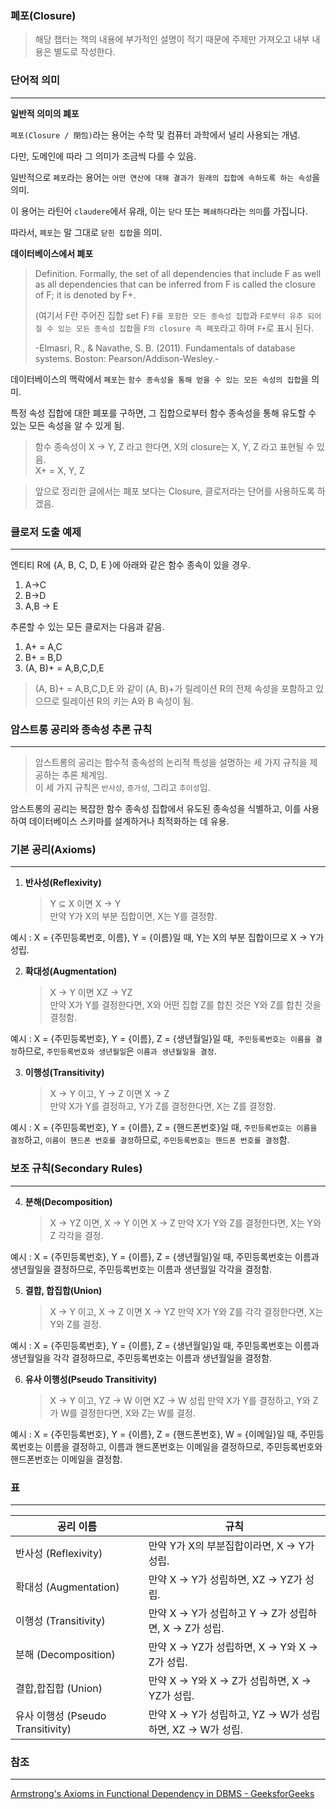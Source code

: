 ### 폐포(Closure)

> 해당 챕터는 책의 내용에 부가적인 설명이 적기 때문에 주제만 가져오고 내부 내용은 별도로 작성한다.

### 단어적 의미
---
**일반적 의미의 폐포**

`폐포(Closure / 閉包)`라는 용어는 수학 및 컴퓨터 과학에서 널리 사용되는 개념.

다만, 도메인에 따라 그 의미가 조금씩 다를 수 있음.

일반적으로 `폐포`라는 용어는 `어떤 연산에 대해 결과가 원래의 집합에 속하도록 하는 속성`을 의미.

이 용어는 라틴어 `claudere`에서 유래, 이는 `닫다` 또는 `폐쇄하다`라는 `의미`를 가집니다. 

따라서, `폐포`는 말 그대로 `닫힌 집합`을 의미.

**데이터베이스에서 폐포**

>Definition. Formally, the set of all dependencies that include F as well as all dependencies that can be inferred from F is called the closure of F; it is denoted by F+.
>
>(여기서  F란 주어진 집합 set F) `F를 포함한 모든 종속성 집합`과 `F로부터 유추 되어 질 수 있는 모든 종속성 집합`을 `F의 closure 즉 폐포`라고 하며 `F+`로 표시 된다.
>
>-Elmasri, R., & Navathe, S. B. (2011). Fundamentals of database systems. Boston: Pearson/Addison-Wesley.-

데이터베이스의 맥락에서 `폐포`는 `함수 종속성을 통해 얻을 수 있는 모든 속성의 집합`을 의미.

특정 속성 집합에 대한 폐포를 구하면, 그 집합으로부터 함수 종속성을 통해 유도할 수 있는 모든 속성을 알 수 있게 됨.

>함수 종속성이 X → Y, Z 라고 한다면, X의 closure는 X, Y, Z 라고 표현될 수 있음. \
>X+ = X, Y, Z

>앞으로 정리한 글에서는 폐포 보다는 Closure, 클로저라는 단어를 사용하도록 하겠음.

### 클로저 도출 예제 
---

엔티티 R에 {A, B, C, D, E }에 아래와 같은 함수 종속이 있을 경우.

1. A->C
2. B->D
3. A,B -> E

추론할 수 있는 모든 클로저는 다음과 같음.

1. A+ = A,C
2. B+ = B,D
3. (A, B)+ = A,B,C,D,E

> (A, B)+ = A,B,C,D,E 와 같이 (A, B)+가 릴레이션 R의 전체 속성을 포함하고 있으므로 릴레이션 R의 키는 A와 B 속성이 됨. 

### 암스트롱 공리와 종속성 추론 규칙
---

>암스트롱의 공리는 함수적 종속성의 논리적 특성을 설명하는 세 가지 규칙을 제공하는 추론 체계임. \
> 이 세 가지 규칙은 `반사성`, `증가성`, 그리고 `추이성`임.

암스트롱의 공리는 복잡한 함수 종속성 집합에서 유도된 종속성을 식별하고, 이를 사용하여 데이터베이스 스키마를 설계하거나 최적화하는 데 유용.


### 기본 공리(Axioms)
---

1. **반사성(Reflexivity)**
   >Y ⊆ X 이면 X → Y \
   만약 Y가 X의 부분 집합이면, X는 Y를 결정함.

예시 :  X = {주민등록번호, 이름}, Y = {이름}일 때, Y는 X의 부분 집합이므로 X → Y가 성립.

2. **확대성(Augmentation)**
   >X → Y 이면 XZ → YZ \
   >만약 X가 Y를 결정한다면, X와 어떤 집합 Z를 합친 것은 Y와 Z를 합친 것을 결정함.

예시 : X = {주민등록번호}, Y = {이름}, Z = {생년월일}일 때,` 주민등록번호는 이름을 결정`하므로, `주민등록번호와 생년월일`은 `이름과 생년월일을 결정`.

3. **이행성(Transitivity)**
   >X → Y 이고, Y → Z 이면 X → Z \
   >만약 X가 Y를 결정하고, Y가 Z를 결정한다면, X는 Z를 결정함.

예시 : X = {주민등록번호}, Y = {이름}, Z = {핸드폰번호}일 때, `주민등록번호는 이름을 결정`하고, `이름이 핸드폰 번호를 결정`하므로, `주민등록번호는 핸드폰 번호를 결정`함.

### 보조 규칙(Secondary Rules)
---

4. **분해(Decomposition)**
   >X → YZ 이면, X → Y 이면 X → Z
   >만약 X가 Y와 Z를 결정한다면, X는 Y와 Z 각각을 결정.

예시 : X = {주민등록번호}, Y = {이름}, Z = {생년월일}일 때, 주민등록번호는 이름과 생년월일을 결정하므로, 주민등록번호는 이름과 생년월일 각각을 결정함.

5. **결합, 합집합(Union)**
   >X → Y 이고, X → Z 이면 X → YZ
   >만약 X가 Y와 Z를 각각 결정한다면, X는 Y와 Z를 결정.

예시 : X = {주민등록번호}, Y = {이름}, Z = {생년월일}일 때, 주민등록번호는 이름과 생년월일을 각각 결정하므로, 주민등록번호는 이름과 생년월일을 결정함.

6. **유사 이행성(Pseudo Transitivity)**
   >X → Y 이고, YZ → W 이면 XZ → W 성립
   >만약 X가 Y를 결정하고, Y와 Z가 W를 결정한다면, X와 Z는 W를 결정.

예시 : X = {주민등록번호}, Y = {이름}, Z = {핸드폰번호}, W = {이메일}일 때, 주민등록번호는 이름을 결정하고, 이름과 핸드폰번호는 이메일을 결정하므로, 주민등록번호와 핸드폰번호는 이메일을 결정함.

### 표
---

|공리 이름|규칙|
|---|---|
|반사성 (Reflexivity)|만약 Y가 X의 부분집합이라면, X → Y가 성립.|
|확대성 (Augmentation)|만약 X → Y가 성립하면, XZ → YZ가 성립.|
|이행성 (Transitivity)|만약 X → Y가 성립하고 Y → Z가 성립하면, X → Z가 성립.|
|분해 (Decomposition)|만약 X → YZ가 성립하면, X → Y와 X → Z가 성립.|
|결합,합집합 (Union)|만약 X → Y와 X → Z가 성립하면, X → YZ가 성립.|
|유사 이행성 (Pseudo Transitivity)|만약 X → Y가 성립하고, YZ → W가 성립하면, XZ → W가 성립.|

### 참조
---
[Armstrong's Axioms in Functional Dependency in DBMS - GeeksforGeeks](https://www.geeksforgeeks.org/armstrongs-axioms-in-functional-dependency-in-dbms/)
